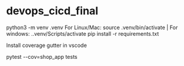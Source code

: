 # devops_cicd_final


python3 -m venv .venv
For Linux/Mac: source .venv/bin/activate | For windows: .\.venv/Scripts/activate
pip install -r requirements.txt

Install coverage gutter in vscode

pytest --cov=shop_app tests